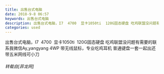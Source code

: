 ```yaml
---
title: 出售台式电脑
date: 2018-9-8 06:57
keywords: 出售台式电脑
description: 出售台式电脑，I7  4700  显卡1050ti  120G固态硬盘 吃鸡联盟没问题有需要的联系我微信Ay_yangyang 4WP 带无线鼠标，专业吃鸡耳机 普通键盘一套一起出还带五米网线可小刀
categories: used
---
```

<td class="t_f" id="postmessage_1761033">

出售台式电脑，I7  4700  显卡1050ti  120G固态硬盘 吃鸡联盟没问题有需要的联系我微信Ay_yangyang 4WP 带无线鼠标，专业吃鸡耳机 普通键盘一套一起出还带五米网线可小刀</td>
###### 转载自[菲龙网]